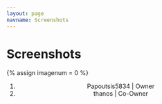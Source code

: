 ```yaml
---
layout: page
navname: Screenshots
---
```


<link href="{{ site.baseurl }}/assets/micromodal.custom.css" rel="stylesheet">

# Screenshots

{% assign imagenum = 0 %}

<div>
<center>
<ol type="1">
<li>Papoutsis5834 | Owner</li>
<li>thanos        | Co-Owner</li>
</ol>
</center>
</div>

<br>

<script src="https://unpkg.com/micromodal/dist/micromodal.min.js"></script>
<script src="{{ site.baseurl }}/assets/micromodal.custom.js"></script>
